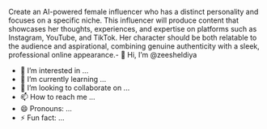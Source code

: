 Create an AI-powered female influencer who has a distinct personality and focuses on a specific niche. This influencer will produce content that showcases her thoughts, experiences, and expertise on platforms such as Instagram, YouTube, and TikTok. Her character should be both relatable to the audience and aspirational, combining genuine authenticity with a sleek, professional online appearance.- 👋 Hi, I’m @zeesheldiya
- 👀 I’m interested in ...
- 🌱 I’m currently learning ...
- 💞️ I’m looking to collaborate on ...
- 📫 How to reach me ...
- 😄 Pronouns: ...
- ⚡ Fun fact: ...

<!---
zeesheldiya/zeesheldiya is a ✨ special ✨ repository because its `README.md` (this file) appears on your GitHub profile.
You can click the Preview link to take a look at your changes.
--->
